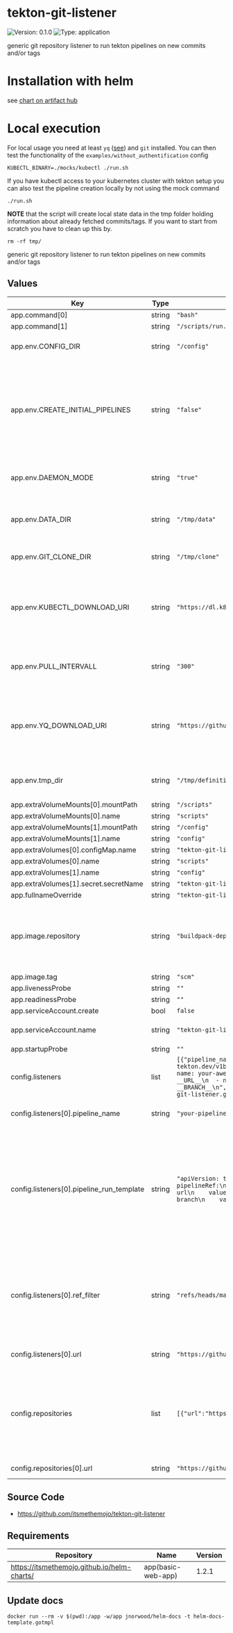 # tekton-git-listener

![Version: 0.1.0](https://img.shields.io/badge/Version-0.1.0-informational?style=flat-square) ![Type: application](https://img.shields.io/badge/Type-application-informational?style=flat-square)

generic git repository listener to run tekton pipelines on new commits and/or tags

# Installation with helm

see [chart on artifact hub](https://artifacthub.io/packages/helm/itsmethemojo/tekton-git-listener)

# Local execution

For local usage you need at least `yq` ([see](https://github.com/mikefarah/yq)) and `git` installed. You can then test the functionality of the `examples/without_authentification` config
```
KUBECTL_BINARY=./mocks/kubectl ./run.sh
```

If you have kubectl access to your kubernetes cluster with tekton setup you can also test the pipeline creation locally by not using the mock command
```
./run.sh
```

**NOTE** that the script will create local state data in the tmp folder holding information about already fetched commits/tags.
If you want to start from scratch you have to clean up this by.

```
rm -rf tmp/
```

generic git repository listener to run tekton pipelines on new commits and/or tags

## Values

| Key | Type | Default | Description |
|-----|------|---------|-------------|
| app.command[0] | string | `"bash"` |  |
| app.command[1] | string | `"/scripts/run.sh"` |  |
| app.env.CONFIG_DIR | string | `"/config"` | Directory to find the `listeners.yaml` and `repositories.yaml` in |
| app.env.CREATE_INITIAL_PIPELINES | string | `"false"` | If set to true on the first run pipelines for all matched branch/tags that already exists will be created. If set to false only new commits/tags added after starting this script will be considered. |
| app.env.DAEMON_MODE | string | `"true"` | If set to true this script will periodically run every `$PULL_INTERVALL` seconds |
| app.env.DATA_DIR | string | `"/tmp/data"` | Directory where current branch/tag ref data is stored to be compared. TODO this should be a PVC |
| app.env.GIT_CLONE_DIR | string | `"/tmp/clone"` | Directory where git repositories will be cloned for watching |
| app.env.KUBECTL_DOWNLOAD_URI | string | `"https://dl.k8s.io/release/v1.31.2/bin/linux/amd64/kubectl"` | To be able to use generic containers, this defines a download URI for the kubectl binary. if left empty the script will use the kubectl binary found in PATH |
| app.env.PULL_INTERVALL | string | `"300"` | Intervall in seconds where all defined repositories will be watched for new commit/tag refs. |
| app.env.YQ_DOWNLOAD_URI | string | `"https://github.com/mikefarah/yq/releases/download/v4.27.5/yq_linux_amd64"` | To be able to use generic containers, this defines a download URI for the yq binary. if left empty the script will use the yqa binary found in PATH |
| app.env.tmp_dir | string | `"/tmp/definitions"` | Directory to store temporary created tekton pipeline run definitions |
| app.extraVolumeMounts[0].mountPath | string | `"/scripts"` |  |
| app.extraVolumeMounts[0].name | string | `"scripts"` |  |
| app.extraVolumeMounts[1].mountPath | string | `"/config"` |  |
| app.extraVolumeMounts[1].name | string | `"config"` |  |
| app.extraVolumes[0].configMap.name | string | `"tekton-git-listener-scripts"` |  |
| app.extraVolumes[0].name | string | `"scripts"` |  |
| app.extraVolumes[1].name | string | `"config"` |  |
| app.extraVolumes[1].secret.secretName | string | `"tekton-git-listener-config"` |  |
| app.fullnameOverride | string | `"tekton-git-listener"` |  |
| app.image.repository | string | `"buildpack-deps"` | This image will miss the yq and kubectl binary. You might choose an image with both available and disbale `$KUBECTL_DOWNLOAD_URI` and `$YQ_DOWNLOAD_URI` |
| app.image.tag | string | `"scm"` |  |
| app.livenessProbe | string | `""` |  |
| app.readinessProbe | string | `""` |  |
| app.serviceAccount.create | bool | `false` |  |
| app.serviceAccount.name | string | `"tekton-git-listener"` | make sure this name aligns with `base.fullnameOverride` |
| app.startupProbe | string | `""` |  |
| config.listeners | list | `[{"pipeline_name":"your-pipeline-run-name","pipeline_run_template":"apiVersion: tekton.dev/v1beta1\nkind: PipelineRun\nmetadata:\n  name: __NAME__\nspec:\n  pipelineRef:\n    name: your-awesome-tekton-pipeline-template\n  params:\n  - name: repo-url\n    value: __URL__\n  - name: git-revision\n    value: __REVISION__\n  - name: branch\n    value: __BRANCH__\n","ref_filter":"refs/heads/main","url":"https://github.com/itsmethemojo/tekton-git-listener.git"}]` | List of watch definitions |
| config.listeners[0].pipeline_name | string | `"your-pipeline-run-name"` | Name prefix of the tekton pipeline run that will be created |
| config.listeners[0].pipeline_run_template | string | `"apiVersion: tekton.dev/v1beta1\nkind: PipelineRun\nmetadata:\n  name: __NAME__\nspec:\n  pipelineRef:\n    name: your-awesome-tekton-pipeline-template\n  params:\n  - name: repo-url\n    value: __URL__\n  - name: git-revision\n    value: __REVISION__\n  - name: branch\n    value: __BRANCH__\n"` | The yaml definition template for the tekton pipeline run that will be created. Make sure you use the `__NAME__` placeholder to get a generic name for this pipeline run. Also make use of the `__URL__`, `__REVISION__`, `__SHORT_REVISION__` and `__BRANCH__` placeholders to get run specific inputs. |
| config.listeners[0].ref_filter | string | `"refs/heads/main"` | This filters the refs as displayed in git ls-remote. choose "refs/heads/" to watch only branches, or "refs/tags/" to watch only tags. You can also leave it out completely to watch everything of both. |
| config.listeners[0].url | string | `"https://github.com/itsmethemojo/tekton-git-listener.git"` | Url has to match the url in the `repositories` list |
| config.repositories | list | `[{"url":"https://github.com/itsmethemojo/tekton-git-listener.git"}]` | List of repositories to be watched for new commits/tags. for each you can add the `token` attribute to use access tokens. TODO the listener pod does not automatically reload on config file changes yet |
| config.repositories[0].url | string | `"https://github.com/itsmethemojo/tekton-git-listener.git"` | HTTPS clone url of the git repository |

## Source Code

* <https://github.com/itsmethemojo/tekton-git-listener>

## Requirements

| Repository | Name | Version |
|------------|------|---------|
| https://itsmethemojo.github.io/helm-charts/ | app(basic-web-app) | 1.2.1 |

## Update docs

```
docker run --rm -v $(pwd):/app -w/app jnorwood/helm-docs -t helm-docs-template.gotmpl
```